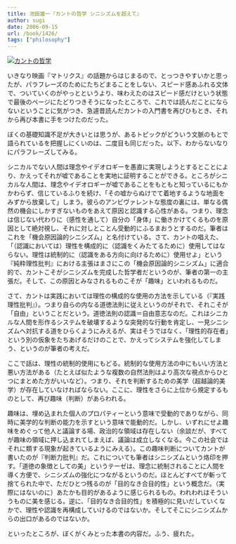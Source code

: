 ```yaml
---
title: 池田雄一『カントの哲学 シニシズムを超えて』
author: sugi
date: 2006-09-15
url: /book/1426/
tags: ["philosophy"]
---
```

<a href="http://www.amazon.co.jp/exec/obidos/ASIN/4309243797/chezsugi-22/ref=nosim/" name="amazletlink" target="_blank"><img src="http://i0.wp.com/ec2.images-amazon.com/images/I/41FPKTDKSYL.SL160.jpg?w=660" alt="カントの哲学" class="alignleft" data-recalc-dims="1" /></a>

いきなり映画『マトリクス』の話題からはじまるので、とっつきやすいかと思ったが、パラフレーズのためにたちどまることをしない、スピード感あふれる文体で、ついていくのがやっとというより、味わえたのはスピード感だけという状態で最後のページにたどりつきそうになったところで、これでは読んだことにならないということに気がつき、急遽昔読んだカントの入門書を再びひもとき、それから再び本書に手をつけたのだった。

ぼくの基礎知識不足が大きいとは思うが、あるトピックがどういう文脈のもとで語られているを把握しにくいのは、二度目も同じだった。以下、わからないなりにパラフレーズしてみる。

シニカルでない人間は理念やイデオロギーを愚直に実現しようとするとことにより、かえってそれが嘘であることを実地に証明することができる。ところがシニカルな人間は、理念やイデオロギーが嘘であることをもともと知っているにもかかわらず、信じているふりを続け、「その嘘からぬけでて着地するような地面をみずから放棄して」しまう。彼らのアンビヴァレントな態度の裏には、単なる偶然の機会にしかすぎないものをあえて原因と認識する心性がある。つまり、理念は信じない代わりに（感性を通して）自分の「身体」に働きかけてくるものを原因として絶対視し、それに対しとことん受動的にふるまおうとするのだ。筆者はこれを「機会原因論的シニシズム」と名付けている。さて、カントの唱えた、「（認識においては）理性を構成的に（認識をくみたてるために）使用してはならない。理性は統制的に（認識をある方向に向けるために）使用せよ」という『純粋理性批判』における主張はまさにこの「機会原因論的シニシズム」に適合的で、カントこそがシニシズムを完成した哲学者だというのが、筆者の第一の主張だ。そして、この原因とみなされるものこそが「趣味」といわれるものだ。

さて、カントは実践においては理性の構成的な使用の方法を示している（『実践理性批判』）。つまり自らの内なる道徳法則に従えというのがそれで、それこそが「自由」ということだという。道徳法則の認識＝自由意志なのだ。これはシニカルな人間を形作るシステムを破壊するような突発的な行動を肯定し、一見シニシズムへ対抗する道をひらくようにみえるが、実はそうではなく、「理性的存在者」という別の仮象をたちあげるだけのことで、かえってシステムを強化してしまう、というのが筆者の考えだ。

ここで話は、理性の統制的使用にもどる。統制的な使用方法の中にもいい方法と悪い方法がある（たとえば似たような複数の自然法則はより高次な視点からひとつにまとめた方がいいなど）。つまり、それを判断するための美学（超越論的美学）が存在していなければならない。ここに、理性をさらに上位から規定するものとして、再び趣味（判断）があらわれる。

趣味は、埋め込まれた個人のプロパティーという意味で受動的でありながら、同時に美学的な判断の能力を示すという意味で能動的だ。しかし、いずれにせよ趣味をめぐって他人と議論する場、政治的な領域は存在しない（余談だが、すべてが趣味の領域に押し込まれてしまえば、議論は成立しなくなる。今この社会ではそれに類する現象が起きているようにみえる）。この趣味判断についてカントが書いたのが『判断力批判』だ。これについても筆者はシニシズムという烙印を押す。「道徳の象徴としての美」というテーゼは、理念に統制されることに人間を導く方便で、シニシズムの強化につながるというのだ。ほとんどすべてが斬って捨てられた中で、ただひとつ残るのが「目的なき合目的性」という概念だ。（実際にはないのに）あたかも目的があるように感じられるもの。われわれはそういうものに美を感じる。逆に、「目的なき合目的性」を積極的に見いだしていくなかで、理性や認識を再構成していけるのではないか。そしてそこにシニシズムからの出口があるのではないか。

といったところが、ぼくがくみとった本書の内容だ。ふう、疲れた。
